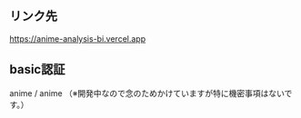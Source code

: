 ## リンク先
https://anime-analysis-bi.vercel.app

## basic認証
anime / anime
（※開発中なので念のためかけていますが特に機密事項はないです。）